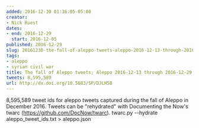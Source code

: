 ```yaml
---
added: 2016-12-30 01:36:05-05:00
creator:
- Nick Ruest
dates:
- end: 2016-12-29
  start: 2016-12-05
published: 2016-12-29
slug: 20161230-the-fall-of-aleppo-tweets-aleppo-2016-12-13-through-2016-12-29
tags:
- aleppo
- syrian civil war
title: The fall of Aleppo tweets; Aleppo 2016-12-13 through 2016-12-29
tweets: 8,595,589
url: http://dx.doi.org/10.5683/SP/DJLHSB
---
```


8,595,589 tweet ids for aleppo tweets captured during the fall of Aleppo in December 2016. Tweets can be "rehydrated" with Documenting the Now's twarc (https://github.com/DocNow/twarc). twarc.py --hydrate aleppo_tweet_ids.txt > aleppo.json
